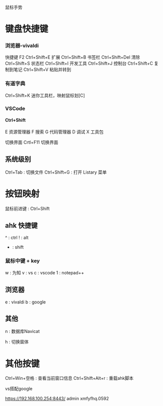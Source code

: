 鼠标手势

# 键盘快捷键

### 浏览器-vivaldi
快捷键 F2
Ctrl+Shift+E 扩展
Ctrl+Shift+B 书签栏
Ctrl+Shift+Del 清除
Ctrl+Shift+S 状态栏
Ctrl+Shift+I 开发工具
Ctrl+Shift+J 控制台
Ctrl+Shift+C 复制到笔记
Ctrl+Shift+V 粘贴并转到

### 有道字典
Ctrl+Shift+K 迷你工具栏，映射鼠标划[C]


### VSCode
#### Ctrl+Shift 
E 资源管理器
F 搜索
G 代码管理器
D 调试
X 工具包




切换界面 Crtl+F11 切换界面

## 系统级别
Ctrl+Tab : 切换文件
Ctrl+Shift+G : 打开 Listary 菜单

# 按钮映射 
鼠标前进键 : Ctrl+Shift


## ahk 快捷键
^ : ctrl
! : alt
+ : shift

### 鼠标中键 + key
w : 为知
v : vs
c : vscode
1 : notepad++

## 浏览器
e : vivaldi
b : google

## 其他
n : 数据库Navicat 

h : 切换窗体

# 其他按键
Ctrl+Win+空格 : 查看当前窗口信息
Ctrl+Shift+Alt+r : 重载ahk脚本




vs搭配google



https://192.168.100.254:8443/
admin
xmfyfhq.0592
